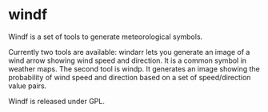 # windf

Windf is a set of tools to generate meteorological symbols. 

Currently two tools are available: windarr lets you generate an image of a
wind arrow showing wind speed and direction. It is a common symbol in weather
maps. The second tool is windp. It generates an image showing the probability
of wind speed and direction based on a set of speed/direction value pairs.

Windf is released under GPL.

